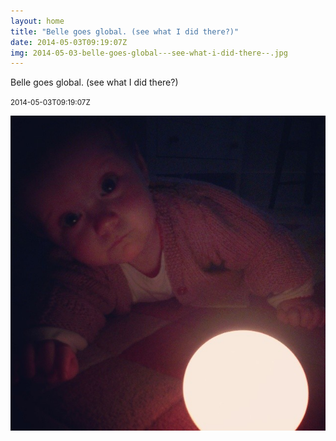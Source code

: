 ```yaml
---
layout: home
title: "Belle goes global. (see what I did there?)"
date: 2014-05-03T09:19:07Z
img: 2014-05-03-belle-goes-global---see-what-i-did-there--.jpg
---
```


Belle goes global. (see what I did there?)

<small>2014-05-03T09:19:07Z</small>

![Belle goes global. (see what I did there?)](2014-05-03-belle-goes-global---see-what-i-did-there--.jpg)
